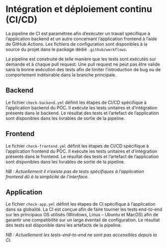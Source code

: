 # Intégration et déploiement continu (CI/CD)

La pipeline de CI est paramétrée afin d’exécuter un travail spécifique à l’application backend et un autre concernant l’application frontend à l’aide de GitHub Actions.
Les fichiers de configuration sont disponibles à la source du projet dans le package dédié `.github/workflows`.

La pipeline est construite de telle manière que les tests sont exécutés sur demande et à chaque  pull request. Une pull request ne peut pas être valide sans la bonne exécution des tests afin de limiter l’introduction de bug ou de comportement indésirable dans la branche principale.
## Backend
Le fichier `check-backend.yml` définit les étapes de CI/CD spécifique à l’application backend du POC. Il exécute les tests unitaires et d’intégration présents dans le backend. Le résultat des tests et l’artefact de l’application sont disponibles dans les livrables de sortie de la pipeline.
## Frontend
Le fichier `check-frontend.yml` définit les étapes de CI/CD spécifique à l’application frontend du POC. Il exécute les tests unitaires et d’intégration présents dans le frontend. Le résultat des tests et l’artefact de l’application sont disponibles dans les livrables de sortie de la pipeline.

*NB : Actuellement il n’existe pas de tests spécifiques à l’application frontend dû à la simplicité de l’interface.*
## Application
Le fichier `check-app.yml` définit les étapes de CI spécifique à l’application dans sa globalité. La CI est conçue afin de faire tourner les tests end-to-end sur les principaux OS utilisés (Windows, Linux – Ubuntu et MacOS) afin de garantir une compatibilité sur un large éventail de configuration. Le résultat des tests est disponible dans les artefacts de la pipeline.

*NB : Actuellement les tests-end-to-end ne sont pas accessibles depuis la CI.*

